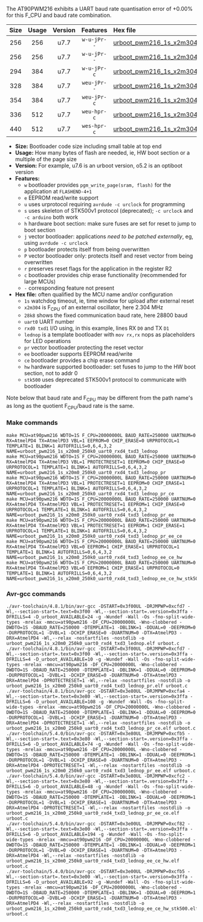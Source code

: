 The AT90PWM216 exhibits a UART baud rate quantisation error of +0.00% for this F_CPU and baud rate combination.

|Size|Usage|Version|Features|Hex file|
|:-:|:-:|:-:|:-:|:--|
|256|256|u7.7|`w-u-jPr--`|[urboot_pwm216_1s_x2m304_28k8_uart0_rxd4_txd3_lednop.hex](https://raw.githubusercontent.com/stefanrueger/urboot.hex/main/mcus/at90pwm216/watchdog_1_s/external_oscillator/%2B2m304000_hz/%2B%2B28k8_baud/uart0_rxd4_txd3/lednop/urboot_pwm216_1s_x2m304_28k8_uart0_rxd4_txd3_lednop.hex)|
|256|256|u7.7|`w-u-jPr--`|[urboot_pwm216_1s_x2m304_28k8_uart0_rxd4_txd3_lednop_pr.hex](https://raw.githubusercontent.com/stefanrueger/urboot.hex/main/mcus/at90pwm216/watchdog_1_s/external_oscillator/%2B2m304000_hz/%2B%2B28k8_baud/uart0_rxd4_txd3/lednop/urboot_pwm216_1s_x2m304_28k8_uart0_rxd4_txd3_lednop_pr.hex)|
|294|384|u7.7|`w-u-jPr-c`|[urboot_pwm216_1s_x2m304_28k8_uart0_rxd4_txd3_lednop_pr_ce.hex](https://raw.githubusercontent.com/stefanrueger/urboot.hex/main/mcus/at90pwm216/watchdog_1_s/external_oscillator/%2B2m304000_hz/%2B%2B28k8_baud/uart0_rxd4_txd3/lednop/urboot_pwm216_1s_x2m304_28k8_uart0_rxd4_txd3_lednop_pr_ce.hex)|
|328|384|u7.7|`weu-jPr--`|[urboot_pwm216_1s_x2m304_28k8_uart0_rxd4_txd3_lednop_pr_ee.hex](https://raw.githubusercontent.com/stefanrueger/urboot.hex/main/mcus/at90pwm216/watchdog_1_s/external_oscillator/%2B2m304000_hz/%2B%2B28k8_baud/uart0_rxd4_txd3/lednop/urboot_pwm216_1s_x2m304_28k8_uart0_rxd4_txd3_lednop_pr_ee.hex)|
|354|384|u7.7|`weu-jPr-c`|[urboot_pwm216_1s_x2m304_28k8_uart0_rxd4_txd3_lednop_pr_ee_ce.hex](https://raw.githubusercontent.com/stefanrueger/urboot.hex/main/mcus/at90pwm216/watchdog_1_s/external_oscillator/%2B2m304000_hz/%2B%2B28k8_baud/uart0_rxd4_txd3/lednop/urboot_pwm216_1s_x2m304_28k8_uart0_rxd4_txd3_lednop_pr_ee_ce.hex)|
|336|512|u7.7|`weu-hpr-c`|[urboot_pwm216_1s_x2m304_28k8_uart0_rxd4_txd3_lednop_ee_ce_hw.hex](https://raw.githubusercontent.com/stefanrueger/urboot.hex/main/mcus/at90pwm216/watchdog_1_s/external_oscillator/%2B2m304000_hz/%2B%2B28k8_baud/uart0_rxd4_txd3/lednop/urboot_pwm216_1s_x2m304_28k8_uart0_rxd4_txd3_lednop_ee_ce_hw.hex)|
|440|512|u7.7|`wes-hpr-c`|[urboot_pwm216_1s_x2m304_28k8_uart0_rxd4_txd3_lednop_ee_ce_hw_stk500.hex](https://raw.githubusercontent.com/stefanrueger/urboot.hex/main/mcus/at90pwm216/watchdog_1_s/external_oscillator/%2B2m304000_hz/%2B%2B28k8_baud/uart0_rxd4_txd3/lednop/urboot_pwm216_1s_x2m304_28k8_uart0_rxd4_txd3_lednop_ee_ce_hw_stk500.hex)|

- **Size:** Bootloader code size including small table at top end
- **Usage:** How many bytes of flash are needed, ie, HW boot section or a multiple of the page size
- **Version:** For example, u7.6 is an urboot version, o5.2 is an optiboot version
- **Features:**
  + `w` bootloader provides `pgm_write_page(sram, flash)` for the application at `FLASHEND-4+1`
  + `e` EEPROM read/write support
  + `u` uses urprotocol requiring `avrdude -c urclock` for programming
  + `s` uses skeleton of STK500v1 protocol (deprecated); `-c urclock` and `-c arduino` both work
  + `h` hardware boot section: make sure fuses are set for reset to jump to boot section
  + `j` vector bootloader: applications *need to be patched externally*, eg, using `avrdude -c urclock`
  + `p` bootloader protects itself from being overwritten
  + `P` vector bootloader only: protects itself and reset vector from being overwritten
  + `r` preserves reset flags for the application in the register R2
  + `c` bootloader provides chip erase functionality (recommended for large MCUs)
  + `-` corresponding feature not present
- **Hex file:** often qualified by the MCU name and/or configuration
  + `1s` watchdog timeout, ie, time window for upload after external reset
  + `x2m304` is F<sub>CPU</sub> of an external oscillator, here 2.304 MHz
  + `28k8` shows the fixed communication baud rate, here 28800 baud
  + `uart0` UART number
  + `rxd0 txd1` I/O using, in this example, lines RX `D0` and TX `D1`
  + `lednop` is a template bootloader with `mov rx,rx` nops as placeholders for LED operations
  + `pr` vector bootloader protecting the reset vector
  + `ee` bootloader supports EEPROM read/write
  + `ce` bootloader provides a chip erase command
  + `hw` hardware supported bootloader: set fuses to jump to the HW boot section, not to addr 0
  + `stk500` uses deprecated STK500v1 protocol to communicate with bootloader


Note below that baud rate and F<sub>CPU</sub> may be different from the path name's as long as the quotient F<sub>CPU</sub>/baud rate is the same.

### Make commands
```
make MCU=at90pwm216 WDTO=1S F_CPU=20000000L BAUD_RATE=250000 UARTNUM=0 RX=AtmelPD4 TX=AtmelPD3 VBL=1 EEPROM=0 CHIP_ERASE=0 URPROTOCOL=1 TEMPLATE=1 BLINK=1 AUTOFRILLS=0,6,4,3,2 NAME=urboot_pwm216_1s_x20m0_250k0_uart0_rxd4_txd3_lednop
make MCU=at90pwm216 WDTO=1S F_CPU=20000000L BAUD_RATE=250000 UARTNUM=0 RX=AtmelPD4 TX=AtmelPD3 VBL=1 PROTECTRESET=1 EEPROM=0 CHIP_ERASE=0 URPROTOCOL=1 TEMPLATE=1 BLINK=1 AUTOFRILLS=0,6,4,3,2 NAME=urboot_pwm216_1s_x20m0_250k0_uart0_rxd4_txd3_lednop_pr
make MCU=at90pwm216 WDTO=1S F_CPU=20000000L BAUD_RATE=250000 UARTNUM=0 RX=AtmelPD4 TX=AtmelPD3 VBL=1 PROTECTRESET=1 EEPROM=0 CHIP_ERASE=1 URPROTOCOL=1 TEMPLATE=1 BLINK=1 AUTOFRILLS=0,6,4,3,2 NAME=urboot_pwm216_1s_x20m0_250k0_uart0_rxd4_txd3_lednop_pr_ce
make MCU=at90pwm216 WDTO=1S F_CPU=20000000L BAUD_RATE=250000 UARTNUM=0 RX=AtmelPD4 TX=AtmelPD3 VBL=1 PROTECTRESET=1 EEPROM=1 CHIP_ERASE=0 URPROTOCOL=1 TEMPLATE=1 BLINK=1 AUTOFRILLS=0,6,4,3,2 NAME=urboot_pwm216_1s_x20m0_250k0_uart0_rxd4_txd3_lednop_pr_ee
make MCU=at90pwm216 WDTO=1S F_CPU=20000000L BAUD_RATE=250000 UARTNUM=0 RX=AtmelPD4 TX=AtmelPD3 VBL=1 PROTECTRESET=1 EEPROM=1 CHIP_ERASE=1 URPROTOCOL=1 TEMPLATE=1 BLINK=1 AUTOFRILLS=0,6,4,3,2 NAME=urboot_pwm216_1s_x20m0_250k0_uart0_rxd4_txd3_lednop_pr_ee_ce
make MCU=at90pwm216 WDTO=1S F_CPU=20000000L BAUD_RATE=250000 UARTNUM=0 RX=AtmelPD4 TX=AtmelPD3 VBL=0 EEPROM=1 CHIP_ERASE=1 URPROTOCOL=1 TEMPLATE=1 BLINK=1 AUTOFRILLS=0,6,4,3,2 NAME=urboot_pwm216_1s_x20m0_250k0_uart0_rxd4_txd3_lednop_ee_ce_hw
make MCU=at90pwm216 WDTO=1S F_CPU=20000000L BAUD_RATE=250000 UARTNUM=0 RX=AtmelPD4 TX=AtmelPD3 VBL=0 EEPROM=1 CHIP_ERASE=1 URPROTOCOL=0 TEMPLATE=1 BLINK=1 AUTOFRILLS=0,6,4,3,2 NAME=urboot_pwm216_1s_x20m0_250k0_uart0_rxd4_txd3_lednop_ee_ce_hw_stk500
```

### Avr-gcc commands
```
./avr-toolchain/4.8.1/bin/avr-gcc -DSTART=0x3f00UL -DRJMPWP=0xcfd7 -Wl,--section-start=.text=0x3f00 -Wl,--section-start=.version=0x3ffa -DFRILLS=4 -D_urboot_AVAILABLE=24 -g -Wundef -Wall -Os -fno-split-wide-types -mrelax -mmcu=at90pwm216 -DF_CPU=20000000L -Wno-clobbered -DWDTO=1S -DBAUD_RATE=250000 -DTEMPLATE=1 -DBLINK=1 -DDUAL=0 -DEEPROM=0 -DURPROTOCOL=1 -DVBL=1 -DCHIP_ERASE=0 -DUARTNUM=0 -DTX=AtmelPD3 -DRX=AtmelPD4 -Wl,--relax -nostartfiles -nostdlib -o urboot_pwm216_1s_x20m0_250k0_uart0_rxd4_txd3_lednop.elf urboot.c
./avr-toolchain/4.8.1/bin/avr-gcc -DSTART=0x3f00UL -DRJMPWP=0xcfd7 -Wl,--section-start=.text=0x3f00 -Wl,--section-start=.version=0x3ffa -DFRILLS=4 -D_urboot_AVAILABLE=10 -g -Wundef -Wall -Os -fno-split-wide-types -mrelax -mmcu=at90pwm216 -DF_CPU=20000000L -Wno-clobbered -DWDTO=1S -DBAUD_RATE=250000 -DTEMPLATE=1 -DBLINK=1 -DDUAL=0 -DEEPROM=0 -DURPROTOCOL=1 -DVBL=1 -DCHIP_ERASE=0 -DUARTNUM=0 -DTX=AtmelPD3 -DRX=AtmelPD4 -DPROTECTRESET=1 -Wl,--relax -nostartfiles -nostdlib -o urboot_pwm216_1s_x20m0_250k0_uart0_rxd4_txd3_lednop_pr.elf urboot.c
./avr-toolchain/4.8.1/bin/avr-gcc -DSTART=0x3e80UL -DRJMPWP=0xcfa4 -Wl,--section-start=.text=0x3e80 -Wl,--section-start=.version=0x3ffa -DFRILLS=6 -D_urboot_AVAILABLE=108 -g -Wundef -Wall -Os -fno-split-wide-types -mrelax -mmcu=at90pwm216 -DF_CPU=20000000L -Wno-clobbered -DWDTO=1S -DBAUD_RATE=250000 -DTEMPLATE=1 -DBLINK=1 -DDUAL=0 -DEEPROM=0 -DURPROTOCOL=1 -DVBL=1 -DCHIP_ERASE=1 -DUARTNUM=0 -DTX=AtmelPD3 -DRX=AtmelPD4 -DPROTECTRESET=1 -Wl,--relax -nostartfiles -nostdlib -o urboot_pwm216_1s_x20m0_250k0_uart0_rxd4_txd3_lednop_pr_ce.elf urboot.c
./avr-toolchain/5.4.0/bin/avr-gcc -DSTART=0x3e80UL -DRJMPWP=0xcfb5 -Wl,--section-start=.text=0x3e80 -Wl,--section-start=.version=0x3ffa -DFRILLS=6 -D_urboot_AVAILABLE=74 -g -Wundef -Wall -Os -fno-split-wide-types -mrelax -mmcu=at90pwm216 -DF_CPU=20000000L -Wno-clobbered -DWDTO=1S -DBAUD_RATE=250000 -DTEMPLATE=1 -DBLINK=1 -DDUAL=0 -DEEPROM=1 -DURPROTOCOL=1 -DVBL=1 -DCHIP_ERASE=0 -DUARTNUM=0 -DTX=AtmelPD3 -DRX=AtmelPD4 -DPROTECTRESET=1 -Wl,--relax -nostartfiles -nostdlib -o urboot_pwm216_1s_x20m0_250k0_uart0_rxd4_txd3_lednop_pr_ee.elf urboot.c
./avr-toolchain/5.4.0/bin/avr-gcc -DSTART=0x3e80UL -DRJMPWP=0xcfc2 -Wl,--section-start=.text=0x3e80 -Wl,--section-start=.version=0x3ffa -DFRILLS=6 -D_urboot_AVAILABLE=48 -g -Wundef -Wall -Os -fno-split-wide-types -mrelax -mmcu=at90pwm216 -DF_CPU=20000000L -Wno-clobbered -DWDTO=1S -DBAUD_RATE=250000 -DTEMPLATE=1 -DBLINK=1 -DDUAL=0 -DEEPROM=1 -DURPROTOCOL=1 -DVBL=1 -DCHIP_ERASE=1 -DUARTNUM=0 -DTX=AtmelPD3 -DRX=AtmelPD4 -DPROTECTRESET=1 -Wl,--relax -nostartfiles -nostdlib -o urboot_pwm216_1s_x20m0_250k0_uart0_rxd4_txd3_lednop_pr_ee_ce.elf urboot.c
./avr-toolchain/5.4.0/bin/avr-gcc -DSTART=0x3e00UL -DRJMPWP=0xcf82 -Wl,--section-start=.text=0x3e00 -Wl,--section-start=.version=0x3ffa -DFRILLS=6 -D_urboot_AVAILABLE=194 -g -Wundef -Wall -Os -fno-split-wide-types -mrelax -mmcu=at90pwm216 -DF_CPU=20000000L -Wno-clobbered -DWDTO=1S -DBAUD_RATE=250000 -DTEMPLATE=1 -DBLINK=1 -DDUAL=0 -DEEPROM=1 -DURPROTOCOL=1 -DVBL=0 -DCHIP_ERASE=1 -DUARTNUM=0 -DTX=AtmelPD3 -DRX=AtmelPD4 -Wl,--relax -nostartfiles -nostdlib -o urboot_pwm216_1s_x20m0_250k0_uart0_rxd4_txd3_lednop_ee_ce_hw.elf urboot.c
./avr-toolchain/5.4.0/bin/avr-gcc -DSTART=0x3e00UL -DRJMPWP=0xcfb5 -Wl,--section-start=.text=0x3e00 -Wl,--section-start=.version=0x3ffa -DFRILLS=6 -D_urboot_AVAILABLE=92 -g -Wundef -Wall -Os -fno-split-wide-types -mrelax -mmcu=at90pwm216 -DF_CPU=20000000L -Wno-clobbered -DWDTO=1S -DBAUD_RATE=250000 -DTEMPLATE=1 -DBLINK=1 -DDUAL=0 -DEEPROM=1 -DURPROTOCOL=0 -DVBL=0 -DCHIP_ERASE=1 -DUARTNUM=0 -DTX=AtmelPD3 -DRX=AtmelPD4 -Wl,--relax -nostartfiles -nostdlib -o urboot_pwm216_1s_x20m0_250k0_uart0_rxd4_txd3_lednop_ee_ce_hw_stk500.elf urboot.c
```


